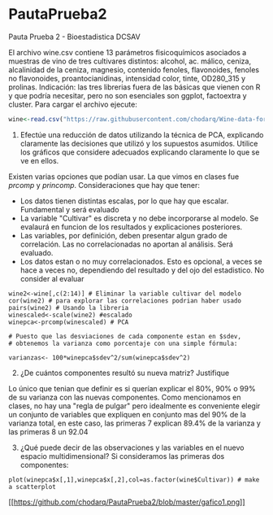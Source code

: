# PautaPrueba2
Pauta Prueba 2 - Bioestadistica DCSAV

El archivo wine.csv contiene 13 parámetros fisicoquímicos asociados a muestras de vino de tres cultivares distintos: alcohol, ac. málico, ceniza, alcalinidad de la ceniza, magnesio, contenido fenoles, flavonoides, fenoles no flavonoides, proantocianidinas, intensidad color, tinte, OD280_315 y prolinas. Indicación: las tres librerias fuera de las básicas que vienen con R y que podría necesitar, pero no son esenciales son ggplot, factoextra y cluster. Para cargar el archivo ejecute:
```R
wine<-read.csv("https://raw.githubusercontent.com/chodarq/Wine-data-for-PCA-exercise/master/wine.csv",header=T)
```
1) Efectúe una reducción de datos utilizando la técnica de PCA, explicando claramente las decisiones que utilizó y los supuestos asumidos. Utilice los gráficos que considere adecuados explicando claramente lo que se ve en ellos.

Existen varias opciones que podían usar. La que vimos en clases fue <i>prcomp</i> y <i>princomp</i>. Consideraciones que hay que tener:
- Los datos tienen distintas escalas, por lo que hay que escalar. Fundamental y será evaluado
- La variable "Cultivar" es discreta y no debe incorporarse al modelo. Se evalaurá en funcion de los resultados y explicaciones posteriores.
- Las variables, por definición, deben presentar algun grado de correlación. Las no correlacionadas no aportan al análisis. Será evaluado.
- Los datos estan o no muy correlacionados. Esto es opcional, a veces se hace a veces no, dependiendo del resultado y del ojo del estadistico. No consider al evaluar

```
wine2<-wine[,c(2:14)] # Eliminar la variable cultivar del modelo
cor(wine2) # para explorar las correlaciones podrian haber usado
pairs(wine2) # Usando la libreria 
winescaled<-scale(wine2) #escalado
winepca<-prcomp(winescaled) # PCA

# Puesto que las desviaciones de cada componente estan en $sdev,
# obtenemos la varianza como porcentaje con una simple fórmula:

varianzas<- 100*winepca$sdev^2/sum(winepca$sdev^2)
```
2) ¿De cuántos componentes resultó su nueva matriz? Justifique

Lo único que tenian que definir es si querían explicar el 80%, 90% o 99% de su varianza con las nuevas componentes. Como mencionamos en clases, no hay una "regla de pulgar" pero idealmente es conveniente elegir un conjunto de variables que expliquen en conjunto mas del 90% de la varianza total, en este caso, las primeras 7 explican 89.4% de la varianza y las primeras 8 un 92.04

3) ¿Qué puede decir de las observaciones y las variables en el nuevo espacio multidimensional?
Si consideramos las primeras dos componentes:
```
plot(winepca$x[,1],winepca$x[,2],col=as.factor(wine$Cultivar)) # make a scatterplot
```
[[https://github.com/chodarq/PautaPrueba2/blob/master/gafico1.png]]
